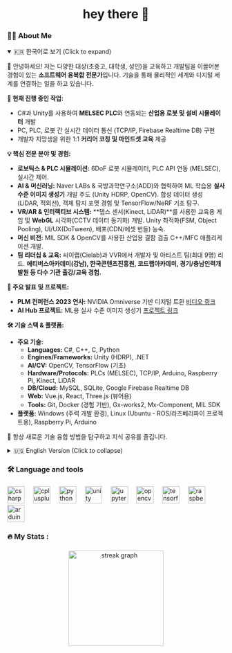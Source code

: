 

<h1 align="center">hey there 👋</h1>

###

<h3 align="left">👩‍💻  About Me</h3>

<p align="left">
<details open>
<summary>🇰🇷 한국어로 보기 (Click to expand)</summary>
   
👋 안녕하세요! 저는 다양한 대상(초중고, 대학생, 성인)을 교육하고 개발팀을 이끌어본 경험이 있는 **소프트웨어 융복합 전문가**입니다. 기술을 통해 물리적인 세계와 디지털 세계를 연결하는 일을 하고 있습니다.


**🔭 현재 진행 중인 작업:**
*   C#과 Unity를 사용하여 **MELSEC PLC**와 연동되는 **산업용 로봇 및 설비 시뮬레이터** 개발
*   PC, PLC, 로봇 간 실시간 데이터 통신 (TCP/IP, Firebase Realtime DB) 구현
*   개발자 지망생을 위한 1:1 **커리어 코칭 및 마인드셋 교육** 제공


**💡 핵심 전문 분야 및 경험:**
*   **로보틱스 & PLC 시뮬레이션:** 6DoF 로봇 시뮬레이터, PLC API 연동 (MELSEC), 실시간 제어.
*   **AI & 머신러닝:** Naver LABs & 국방과학연구소(ADD)와 협력하여 ML 학습용 **실사 수준 이미지 생성기** 개발 주도 (Unity HDRP, OpenCV). 합성 데이터 생성 (LiDAR, 적외선), 객체 탐지 포맷 경험 및 TensorFlow/NeRF 기초 탐구.
*   **VR/AR & 인터랙티브 시스템:** **뎁스 센서(Kinect, LiDAR)**를 사용한 교육용 게임 및 **WebGL** 시각화(CCTV 데이터 동기화) 개발. Unity 최적화(FSM, Object Pooling), UI/UX(DoTween), 배포(CDN/에셋 번들) 능숙.
*   **머신 비전:** MIL SDK & OpenCV를 사용한 산업용 결함 검출 C++/MFC 애플리케이션 개발.
*   **팀 리더십 & 교육:** 씨이랩(Cielab)과 VVR에서 개발자 및 아티스트 팀(최대 9명) 리드. **에티버스아카데미(강남), 한국콘텐츠진흥원, 코드랩아카데미, 경기/충남인력개발원 등 다수 기관 출강/교육 경험.**


**🎤 주요 발표 및 프로젝트:**
*   **PLM 컨퍼런스 2023 연사:** NVIDIA Omniverse 기반 디지털 트윈 [비디오 링크](https://youtu.be/WrpE6T8RTzY?si=2OPZuWetvqwM1LJN)
*   **AI Hub 프로젝트:** ML용 실사 수준 이미지 생성기 [프로젝트 링크](https://www.aihub.or.kr/aihubdata/data/view.do?currMenu=115&topMenu=100&dataSetSn=71604)


**🛠️ 기술 스택 & 플랫폼:**
*   **주요 기술:**
    *   **Languages:** C#, C++, C, Python
    *   **Engines/Frameworks:** Unity (HDRP), .NET
    *   **AI/CV:** OpenCV, TensorFlow (기초)
    *   **Hardware/Protocols:** PLCs (MELSEC), TCP/IP, Arduino, Raspberry Pi, Kinect, LiDAR
    *   **DB/Cloud:** MySQL, SQLite, Google Firebase Realtime DB
    *   **Web:** Vue.js, React, Three.js (뷰어용)
    *   **Tools:** Git, Docker (경험 기반), Gx-works2, Mx-Component, MIL SDK
*   **플랫폼:** Windows (주력 개발 환경), Linux (Ubuntu - ROS/라즈베리파이 프로젝트용), Raspberry Pi, Arduino


🌱 항상 새로운 기술 융합 방법을 탐구하고 지식 공유를 즐깁니다.

</details>

<details>  <!-- 'open' 속성으로 영어를 기본으로 보이게 설정 -->
<summary>🇺🇸 English Version (Click to collapse)</summary>
👋 Hi, I'm a **Software Convergence Specialist** with experience teaching diverse audiences (K-12, University, Adults) and leading development teams. I bridge the physical and digital worlds through technology.


**🔭 I’m currently working on:**
*   Developing **Industrial Robot & Equipment Simulators** integrated with **MELSEC PLCs** using C# and Unity.
*   Implementing real-time data communication (TCP/IP, Firebase Realtime DB) between PCs, PLCs, and Robots.
*   Providing 1:1 **career coaching and mindset training** for aspiring developers.


**💡 Core Expertise & Experience:**
*   **Robotics & PLC Simulation:** 6DoF robot simulators, PLC API integration (MELSEC), real-time control.
*   **AI & Machine Learning:** Led development of **Photo-Realistic Image Generators** for ML training (Unity HDRP, OpenCV) in collaboration with Naver LABs & ADD. Experience with synthetic data generation (LiDAR, Infrared), object detection formats, and basic TensorFlow/NeRF exploration.
*   **VR/AR & Interactive Systems:** Developed educational games using **Depth Sensors (Kinect, LiDAR)** and **WebGL** visualizations (CCTV data sync). Proficient in Unity optimization (FSM, Object Pooling), UI/UX (DoTween), and deployment (CDN/Asset Bundles).
*   **Machine Vision:** Developed C++/MFC applications for industrial defect detection using MIL SDK & OpenCV.
*   **Team Leadership & Education:** Led teams of developers and artists (up to 9 members) at Cielab and VVR. **Experienced instructor/lecturer at various institutions including Ethiverce Academy (Gangnam), KOCCA (Korea Creative Content Agency), Code Lab Academy, Gyeonggi/Chungnam HRD Centers.**


**🎤 Notable Talks & Projects:**
*   **Speaker @ PLM Conference 2023:** Digital Twin based on NVIDIA Omniverse [Video Link](https://youtu.be/WrpE6T8RTzY?si=2OPZuWetvqwM1LJN)
*   **AI Hub Project:** Photo-Realistic Image Generator for ML [Project Link](https://www.aihub.or.kr/aihubdata/data/view.do?currMenu=115&topMenu=100&dataSetSn=71604)


**🛠️ Tech Stack & Platforms:**
*   **Key Technologies:**
    *   **Languages:** C#, C++, C, Python
    *   **Engines/Frameworks:** Unity (HDRP), .NET
    *   **AI/CV:** OpenCV, TensorFlow (Basic)
    *   **Hardware/Protocols:** PLCs (MELSEC), TCP/IP, Arduino, Raspberry Pi, Kinect, LiDAR
    *   **DB/Cloud:** MySQL, SQLite, Google Firebase Realtime DB
    *   **Web:** Vue.js, React, Three.js (for viewers)
    *   **Tools:** Git, Docker (Implied), Gx-works2, Mx-Component, MIL SDK
*   **Platforms:** Windows (Primary Dev Environment), Linux (Ubuntu - for ROS/Raspberry Pi projects), Raspberry Pi, Arduino


🌱 Always exploring new ways to fuse different technologies and enjoy sharing knowledge.

</details>


</p>

###

<h3 align="left">🛠 Language and tools</h3>

###

<div align="left">
  <img src="https://cdn.jsdelivr.net/gh/devicons/devicon/icons/csharp/csharp-original.svg" height="40" alt="csharp logo"  />
  <img width="12" />
  <img src="https://cdn.jsdelivr.net/gh/devicons/devicon/icons/cplusplus/cplusplus-original.svg" height="40" alt="cplusplus logo"  />
  <img width="12" />
  <img src="https://cdn.jsdelivr.net/gh/devicons/devicon/icons/python/python-original.svg" height="40" alt="python logo"  />
  <img width="12" />
  <img src="https://cdn.jsdelivr.net/gh/devicons/devicon/icons/unity/unity-original.svg" height="40" alt="unity logo"  />
  <img width="12" />
  <img src="https://cdn.jsdelivr.net/gh/devicons/devicon/icons/jupyter/jupyter-original.svg" height="40" alt="jupyter logo"  />
  <img width="12" />
  <img src="https://cdn.jsdelivr.net/gh/devicons/devicon/icons/opencv/opencv-original.svg" height="40" alt="opencv logo"  />
  <img width="12" />
  <img src="https://cdn.jsdelivr.net/gh/devicons/devicon/icons/tensorflow/tensorflow-original.svg" height="40" alt="tensorflow logo"  />
  <img width="12" />
  <img src="https://cdn.jsdelivr.net/gh/devicons/devicon/icons/raspberrypi/raspberrypi-original.svg" height="40" alt="raspberrypi logo"  />
  <img width="12" />
  <img src="https://cdn.jsdelivr.net/gh/devicons/devicon/icons/arduino/arduino-original.svg" height="40" alt="arduino logo"  />
</div>

###

<h3 align="left">🔥   My Stats :</h3>

###

<div align="center">
  <img src="https://streak-stats.demolab.com?user=henry2craftman&locale=en&mode=daily&theme=dark&hide_border=false&border_radius=5&order=3" height="220" alt="streak graph"  />
</div>

###
